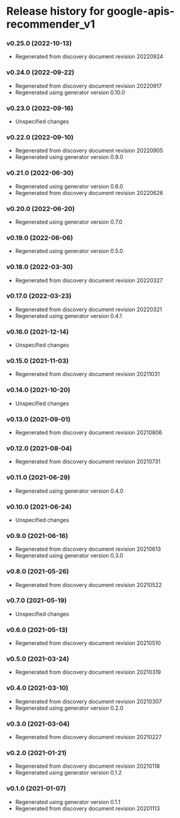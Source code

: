 # Release history for google-apis-recommender_v1

### v0.25.0 (2022-10-13)

* Regenerated from discovery document revision 20220924

### v0.24.0 (2022-09-22)

* Regenerated from discovery document revision 20220917
* Regenerated using generator version 0.10.0

### v0.23.0 (2022-09-16)

* Unspecified changes

### v0.22.0 (2022-09-10)

* Regenerated from discovery document revision 20220905
* Regenerated using generator version 0.9.0

### v0.21.0 (2022-06-30)

* Regenerated using generator version 0.8.0
* Regenerated from discovery document revision 20220626

### v0.20.0 (2022-06-20)

* Regenerated using generator version 0.7.0

### v0.19.0 (2022-06-06)

* Regenerated using generator version 0.5.0

### v0.18.0 (2022-03-30)

* Regenerated from discovery document revision 20220327

### v0.17.0 (2022-03-23)

* Regenerated from discovery document revision 20220321
* Regenerated using generator version 0.4.1

### v0.16.0 (2021-12-14)

* Unspecified changes

### v0.15.0 (2021-11-03)

* Regenerated from discovery document revision 20211031

### v0.14.0 (2021-10-20)

* Unspecified changes

### v0.13.0 (2021-09-01)

* Regenerated from discovery document revision 20210806

### v0.12.0 (2021-08-04)

* Regenerated from discovery document revision 20210731

### v0.11.0 (2021-06-29)

* Regenerated using generator version 0.4.0

### v0.10.0 (2021-06-24)

* Unspecified changes

### v0.9.0 (2021-06-16)

* Regenerated from discovery document revision 20210613
* Regenerated using generator version 0.3.0

### v0.8.0 (2021-05-26)

* Regenerated from discovery document revision 20210522

### v0.7.0 (2021-05-19)

* Unspecified changes

### v0.6.0 (2021-05-13)

* Regenerated from discovery document revision 20210510

### v0.5.0 (2021-03-24)

* Regenerated from discovery document revision 20210319

### v0.4.0 (2021-03-10)

* Regenerated from discovery document revision 20210307
* Regenerated using generator version 0.2.0

### v0.3.0 (2021-03-04)

* Regenerated from discovery document revision 20210227

### v0.2.0 (2021-01-21)

* Regenerated from discovery document revision 20210118
* Regenerated using generator version 0.1.2

### v0.1.0 (2021-01-07)

* Regenerated using generator version 0.1.1
* Regenerated from discovery document revision 20201113

